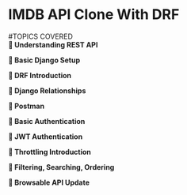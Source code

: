 # IMDB API Clone With DRF

#TOPICS COVERED
<br>
<b>🎥 Understanding REST API</b>
<br>

<b>🎥 Basic Django Setup</b>
<br>

<b>🎥 DRF Introduction</b>
<br>

<b>🎥 Django Relationships</b>
<br>

<b>🎥 Postman</b>
<br>

<b>🎥 Basic Authentication</b>
<br>

<b>🎥 JWT Authentication</b>
<br>

<b>🎥 Throttling Introduction</b>
<br>

<b>🎥 Filtering, Searching, Ordering</b>
<br>

<b>🎥 Browsable API Update</b>
<br>
